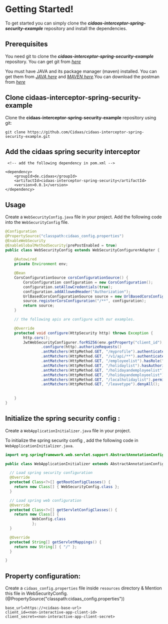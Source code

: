 # Getting Started!
To get started you can simply clone the **_cidaas-interceptor-spring-security-example_** repository and install the dependencies.
## Prerequisites
You need git to clone the **_cidaas-interceptor-spring-security-example_** repository. You can get git from [_here_](https://git-scm.com/)

You must have JAVA and its package manager \(maven\) installed. You can get them from [_JAVA here_](https://java.com/en/download/) and [_MAVEN here_](https://maven.apache.org/install.html).You can download the postman from [_here_](https://www.getpostman.com/apps)
## Clone cidaas-interceptor-spring-security-example
Clone the **cidaas-interceptor-spring-security-example** repository using git:
```
git clone https://github.com/Cidaas/cidaas-interceptor-spring-security-example.git

```

## Add the cidaas spring security interceptor 
```
 <!-- add the following dependency in pom.xml --> 
 
<dependency>
    <groupId>de.cidaas</groupId>
    <artifactId>cidaas-interceptor-spring-security</artifactId>
    <version>0.0.1</version>
</dependency>

```
## Usage

Create a ``WebSecurityConfig.java`` file in your project.
Add the following code into the ``WebSecurityConfig`` file.
```java
@Configuration
@PropertySource("classpath:cidaas_config.properties")
@EnableWebSecurity
@EnableGlobalMethodSecurity(prePostEnabled = true)
public class WebSecurityConfig extends WebSecurityConfigurerAdapter {
	
	@Autowired
	private Environment env;

	@Bean
	CorsConfigurationSource corsConfigurationSource() {
		CorsConfiguration configuration = new CorsConfiguration();		
		configuration.setAllowCredentials(true);
		configuration.addAllowedHeader("Authorization");
		UrlBasedCorsConfigurationSource source = new UrlBasedCorsConfigurationSource();
		source.registerCorsConfiguration("/**", configuration);
		return source;
	}

    // the following apis are configure with our examples.

	@Override
	protected void configure(HttpSecurity http) throws Exception {
		http.cors();
		JwtWebSecurityConfigurer.forRS256(env.getProperty("client_id"), env.getProperty("base_url"))
				.configure(http).authorizeRequests()				
				.antMatchers(HttpMethod.GET, "/myprofile").authenticated()
                .antMatchers(HttpMethod.GET, "/v1/api/**").authenticated() // it will authenticate all the url followed by {{baseurl}}/v1/api/
				.antMatchers(HttpMethod.GET, "/employeelist").hasRole("HR")
				.antMatchers(HttpMethod.GET, "/holidaylist").hasAuthority("holidaylist:read")
				.antMatchers(HttpMethod.GET, "/holidayandemployeelist").hasAuthority("holidaylist:read")
				.antMatchers(HttpMethod.GET, "/holidayandemployeelist").hasRole("HR")
				.antMatchers(HttpMethod.GET, "/localholidaylist").permitAll()
				.antMatchers(HttpMethod.GET, "/leavetype").denyAll();
		
		
	}
}
```

## Initialize the spring security config : 

Create a ``WebApplicationInitializer.java`` file in your project.

To initialize the spring security config , add the following code in ``WebApplicationInitializer.java``.

```java
import org.springframework.web.servlet.support.AbstractAnnotationConfigDispatcherServletInitializer;

public class WebApplicationInitializer extends AbstractAnnotationConfigDispatcherServletInitializer {

  // Load spring security configuration
  @Override
  protected Class<?>[] getRootConfigClasses() {
    return new Class[] { WebSecurityConfig.class };
  }

  // Load spring web configuration
  @Override
  protected Class<?>[] getServletConfigClasses() {
    return new Class[] { 
    		WebConfig.class 
    		};
  }

  @Override
  protected String[] getServletMappings() {
    return new String[] { "/" };
  }

}
```
## Property configuration: 

Create a `cidaas_config.properties` file inside `resources` directory & Mention this file in WebSecurityConfig.(@PropertySource("classpath:cidaas_config.properties"))

```
base_url=https://<cidaas-base-url>
client_id=<non-interactive-app-client-id>
client_secret=<non-interactive-app-client-secret>
```